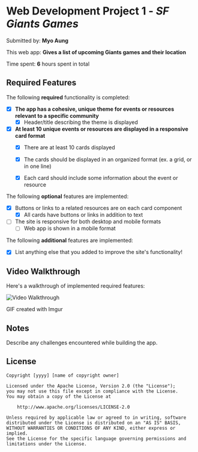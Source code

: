 # Web Development Project 1 - *SF Giants Games*

Submitted by: **Myo Aung**

This web app: **Gives a list of upcoming Giants games and their location**

Time spent: **6** hours spent in total

## Required Features

The following **required** functionality is completed:

- [x] **The app has a cohesive, unique theme for events or resources relevant to a specific community**
  - [x] Header/title describing the theme is displayed
- [x] **At least 10 unique events or resources are displayed in a responsive card format**
  - [x] There are at least 10 cards displayed 
  - [x] The cards should be displayed in an organized format (ex. a grid, or in one line)
  - [x] Each card should include some information about the event or resource


The following **optional** features are implemented:

- [x] Buttons or links to a related resources are on each card component
  - [x] All cards have buttons or links in addition to text
- [ ] The site is responsive for both desktop and mobile formats
  - [ ] Web app is shown in a mobile format

The following **additional** features are implemented:

* [x] List anything else that you added to improve the site's functionality!

## Video Walkthrough

Here's a walkthrough of implemented required features:

<img src='https://imgur.com/a/yfx3K9O' title='Video Walkthrough' width='' alt='Video Walkthrough' />

<!-- Replace this with whatever GIF tool you used! -->
GIF created with Imgur
<!-- Recommended tools:
[Kap](https://getkap.co/) for macOS
[ScreenToGif](https://www.screentogif.com/) for Windows
[peek](https://github.com/phw/peek) for Linux. -->

## Notes

Describe any challenges encountered while building the app.

## License

    Copyright [yyyy] [name of copyright owner]

    Licensed under the Apache License, Version 2.0 (the "License");
    you may not use this file except in compliance with the License.
    You may obtain a copy of the License at

        http://www.apache.org/licenses/LICENSE-2.0

    Unless required by applicable law or agreed to in writing, software
    distributed under the License is distributed on an "AS IS" BASIS,
    WITHOUT WARRANTIES OR CONDITIONS OF ANY KIND, either express or implied.
    See the License for the specific language governing permissions and
    limitations under the License.
